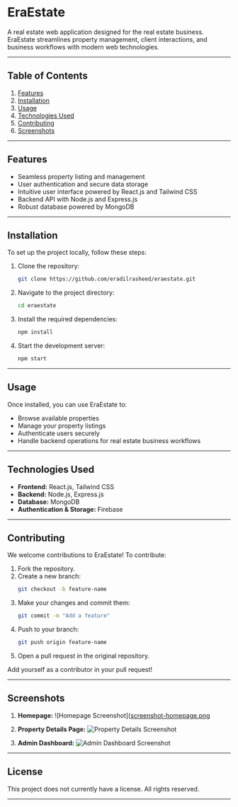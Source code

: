 # EraEstate

A real estate web application designed for the real estate business. EraEstate streamlines property management, client interactions, and business workflows with modern web technologies.

---

## Table of Contents
1. [Features](#features)
2. [Installation](#installation)
3. [Usage](#usage)
4. [Technologies Used](#technologies-used)
5. [Contributing](#contributing)
6. [Screenshots](#screenshots)

---

## Features
- Seamless property listing and management
- User authentication and secure data storage
- Intuitive user interface powered by React.js and Tailwind CSS
- Backend API with Node.js and Express.js
- Robust database powered by MongoDB

---

## Installation

To set up the project locally, follow these steps:

1. Clone the repository:
   ```bash
   git clone https://github.com/eradilrasheed/eraestate.git
   ```

2. Navigate to the project directory:
   ```bash
   cd eraestate
   ```

3. Install the required dependencies:
   ```bash
   npm install
   ```

4. Start the development server:
   ```bash
   npm start
   ```

---

## Usage

Once installed, you can use EraEstate to:
- Browse available properties
- Manage your property listings
- Authenticate users securely
- Handle backend operations for real estate business workflows

---

## Technologies Used

- **Frontend:** React.js, Tailwind CSS
- **Backend:** Node.js, Express.js
- **Database:** MongoDB
- **Authentication & Storage:** Firebase

---

## Contributing

We welcome contributions to EraEstate! To contribute:
1. Fork the repository.
2. Create a new branch:
   ```bash
   git checkout -b feature-name
   ```
3. Make your changes and commit them:
   ```bash
   git commit -m "Add a feature"
   ```
4. Push to your branch:
   ```bash
   git push origin feature-name
   ```
5. Open a pull request in the original repository.

Add yourself as a contributor in your pull request!

---

## Screenshots

1. **Homepage:**
   ![Homepage Screenshot]([screenshot-homepage.png](https://res.cloudinary.com/dr5kn8993/image/upload/v1737575765/medico/home_wl62yg.png)

2. **Property Details Page:**
   ![Property Details Screenshot](screenshot-property-details.png)

3. **Admin Dashboard:**
   ![Admin Dashboard Screenshot](screenshot-admin-dashboard.png)

---

## License

This project does not currently have a license. All rights reserved.

---

